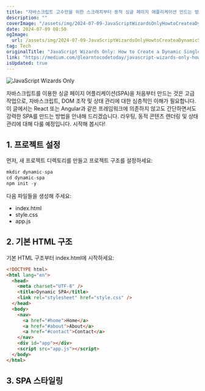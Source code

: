 ```yaml
---
title: "자바스크립트 고수만을 위한 스크래치부터 동적 싱글 페이지 애플리케이션 만드는 방법"
description: ""
coverImage: "/assets/img/2024-07-09-JavaScriptWizardsOnlyHowtoCreateaDynamicSinglePageApplicationfromScratch_0.png"
date: 2024-07-09 08:50
ogImage:
  url: /assets/img/2024-07-09-JavaScriptWizardsOnlyHowtoCreateaDynamicSinglePageApplicationfromScratch_0.png
tag: Tech
originalTitle: "JavaScript Wizards Only: How to Create a Dynamic Single Page Application from Scratch!"
link: "https://medium.com/@learntocodetoday/javascript-wizards-only-how-to-create-a-dynamic-single-page-application-from-scratch-f9555491032f"
isUpdated: true
---
```


![JavaScript Wizards Only](/assets/img/2024-07-09-JavaScriptWizardsOnlyHowtoCreateaDynamicSinglePageApplicationfromScratch_0.png)

자바스크립트를 이용한 싱글 페이지 어플리케이션(SPA)을 처음부터 만드는 것은 고급 작업으로, 자바스크립트, DOM 조작 및 상태 관리에 대한 심층적인 이해가 필요합니다. 이 글에서는 React 또는 Angular과 같은 프레임워크에 의존하지 않고도 간단하면서도 강력한 SPA를 만드는 방법을 안내해 드리겠습니다. 라우팅, 동적 콘텐츠 렌더링 및 상태 관리에 대해 다룰 예정입니다. 시작해 봅시다!

## 1. 프로젝트 설정

먼저, 새 프로젝트 디렉토리를 만들고 프로젝트 구조를 설정하세요:

<!-- seedividend - 사각형 -->

<ins class="adsbygoogle"
     style="display:block"
     data-ad-client="ca-pub-4877378276818686"
     data-ad-slot="1898504329"
     data-ad-format="auto"
     data-full-width-responsive="true"></ins>

<script>
     (adsbygoogle = window.adsbygoogle || []).push({});
</script>

```js
mkdir dynamic-spa
cd dynamic-spa
npm init -y
```

다음 파일들을 생성해 주세요:

- index.html
- style.css
- app.js

## 2. 기본 HTML 구조

<!-- seedividend - 사각형 -->

<ins class="adsbygoogle"
     style="display:block"
     data-ad-client="ca-pub-4877378276818686"
     data-ad-slot="1898504329"
     data-ad-format="auto"
     data-full-width-responsive="true"></ins>

<script>
     (adsbygoogle = window.adsbygoogle || []).push({});
</script>

기본 HTML 구조부터 index.html에 시작하세요:

```html
<!DOCTYPE html>
<html lang="en">
  <head>
    <meta charset="UTF-8" />
    <title>Dynamic SPA</title>
    <link rel="stylesheet" href="style.css" />
  </head>
  <body>
    <nav>
      <a href="#home">Home</a>
      <a href="#about">About</a>
      <a href="#contact">Contact</a>
    </nav>
    <div id="app"></div>
    <script src="app.js"></script>
  </body>
</html>
```

## 3. SPA 스타일링
